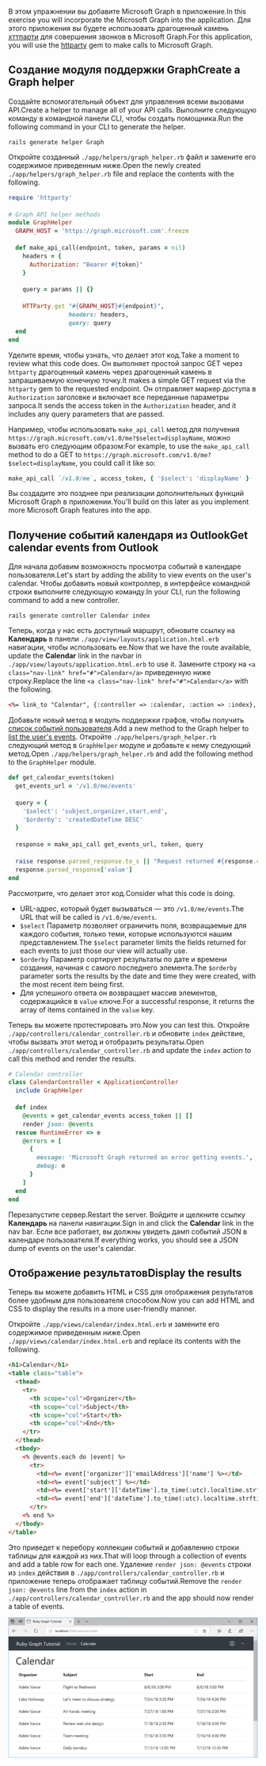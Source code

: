 <!-- markdownlint-disable MD002 MD041 -->

<span data-ttu-id="e3009-101">В этом упражнении вы добавите Microsoft Graph в приложение.</span><span class="sxs-lookup"><span data-stu-id="e3009-101">In this exercise you will incorporate the Microsoft Graph into the application.</span></span> <span data-ttu-id="e3009-102">Для этого приложения вы будете использовать драгоценный камень [хттпарти](https://github.com/jnunemaker/httparty) для совершения звонков в Microsoft Graph.</span><span class="sxs-lookup"><span data-stu-id="e3009-102">For this application, you will use the [httparty](https://github.com/jnunemaker/httparty) gem to make calls to Microsoft Graph.</span></span>

## <a name="create-a-graph-helper"></a><span data-ttu-id="e3009-103">Создание модуля поддержки Graph</span><span class="sxs-lookup"><span data-stu-id="e3009-103">Create a Graph helper</span></span>

<span data-ttu-id="e3009-104">Создайте вспомогательный объект для управления всеми вызовами API.</span><span class="sxs-lookup"><span data-stu-id="e3009-104">Create a helper to manage all of your API calls.</span></span> <span data-ttu-id="e3009-105">Выполните следующую команду в командной панели CLI, чтобы создать помощника.</span><span class="sxs-lookup"><span data-stu-id="e3009-105">Run the following command in your CLI to generate the helper.</span></span>

```Shell
rails generate helper Graph
```

<span data-ttu-id="e3009-106">Откройте созданный `./app/helpers/graph_helper.rb` файл и замените его содержимое приведенным ниже.</span><span class="sxs-lookup"><span data-stu-id="e3009-106">Open the newly created `./app/helpers/graph_helper.rb` file and replace the contents with the following.</span></span>

```ruby
require 'httparty'

# Graph API helper methods
module GraphHelper
  GRAPH_HOST = 'https://graph.microsoft.com'.freeze

  def make_api_call(endpoint, token, params = nil)
    headers = {
      Authorization: "Bearer #{token}"
    }

    query = params || {}

    HTTParty.get "#{GRAPH_HOST}#{endpoint}",
                 headers: headers,
                 query: query
  end
end
```

<span data-ttu-id="e3009-107">Уделите время, чтобы узнать, что делает этот код.</span><span class="sxs-lookup"><span data-stu-id="e3009-107">Take a moment to review what this code does.</span></span> <span data-ttu-id="e3009-108">Он выполняет простой запрос GET через `httparty` драгоценный камень через драгоценный камень в запрашиваемую конечную точку.</span><span class="sxs-lookup"><span data-stu-id="e3009-108">It makes a simple GET request via the `httparty` gem to the requested endpoint.</span></span> <span data-ttu-id="e3009-109">Он отправляет маркер доступа в `Authorization` заголовке и включает все переданные параметры запроса.</span><span class="sxs-lookup"><span data-stu-id="e3009-109">It sends the access token in the `Authorization` header, and it includes any query parameters that are passed.</span></span>

<span data-ttu-id="e3009-110">Например, чтобы использовать `make_api_call` метод для получения `https://graph.microsoft.com/v1.0/me?$select=displayName`, можно вызвать его следующим образом:</span><span class="sxs-lookup"><span data-stu-id="e3009-110">For example, to use the `make_api_call` method to do a GET to `https://graph.microsoft.com/v1.0/me?$select=displayName`, you could call it like so:</span></span>

```ruby
make_api_call `/v1.0/me`, access_token, { '$select': 'displayName' }
```

<span data-ttu-id="e3009-111">Вы создадите это позднее при реализации дополнительных функций Microsoft Graph в приложении.</span><span class="sxs-lookup"><span data-stu-id="e3009-111">You'll build on this later as you implement more Microsoft Graph features into the app.</span></span>

## <a name="get-calendar-events-from-outlook"></a><span data-ttu-id="e3009-112">Получение событий календаря из Outlook</span><span class="sxs-lookup"><span data-stu-id="e3009-112">Get calendar events from Outlook</span></span>

<span data-ttu-id="e3009-113">Для начала добавим возможность просмотра событий в календаре пользователя.</span><span class="sxs-lookup"><span data-stu-id="e3009-113">Let's start by adding the ability to view events on the user's calendar.</span></span> <span data-ttu-id="e3009-114">Чтобы добавить новый контроллер, в интерфейсе командной строки выполните следующую команду.</span><span class="sxs-lookup"><span data-stu-id="e3009-114">In your CLI, run the following command to add a new controller.</span></span>

```Shell
rails generate controller Calendar index
```

<span data-ttu-id="e3009-115">Теперь, когда у нас есть доступный маршрут, обновите ссылку на **Календарь** в панели `./app/view/layouts/application.html.erb` навигации, чтобы использовать ее.</span><span class="sxs-lookup"><span data-stu-id="e3009-115">Now that we have the route available, update the **Calendar** link in the navbar in `./app/view/layouts/application.html.erb` to use it.</span></span> <span data-ttu-id="e3009-116">Замените строку на `<a class="nav-link" href="#">Calendar</a>` приведенную ниже строку.</span><span class="sxs-lookup"><span data-stu-id="e3009-116">Replace the line `<a class="nav-link" href="#">Calendar</a>` with the following.</span></span>

```html
<%= link_to "Calendar", {:controller => :calendar, :action => :index}, class: "nav-link#{' active' if controller.controller_name == 'calendar'}" %>
```

<span data-ttu-id="e3009-117">Добавьте новый метод в модуль поддержки графов, чтобы получить [список событий пользователя](https://developer.microsoft.com/en-us/graph/docs/api-reference/v1.0/api/user_list_events).</span><span class="sxs-lookup"><span data-stu-id="e3009-117">Add a new method to the Graph helper to [list the user's events](https://developer.microsoft.com/en-us/graph/docs/api-reference/v1.0/api/user_list_events).</span></span> <span data-ttu-id="e3009-118">Откройте `./app/helpers/graph_helper.rb` следующий метод в `GraphHelper` модуле и добавьте к нему следующий метод.</span><span class="sxs-lookup"><span data-stu-id="e3009-118">Open `./app/helpers/graph_helper.rb` and add the following method to the `GraphHelper` module.</span></span>

```ruby
def get_calendar_events(token)
  get_events_url = '/v1.0/me/events'

  query = {
    '$select': 'subject,organizer,start,end',
    '$orderby': 'createdDateTime DESC'
  }

  response = make_api_call get_events_url, token, query

  raise response.parsed_response.to_s || "Request returned #{response.code}" unless response.code == 200
  response.parsed_response['value']
end
```

<span data-ttu-id="e3009-119">Рассмотрите, что делает этот код.</span><span class="sxs-lookup"><span data-stu-id="e3009-119">Consider what this code is doing.</span></span>

- <span data-ttu-id="e3009-120">URL-адрес, который будет вызываться — это `/v1.0/me/events`.</span><span class="sxs-lookup"><span data-stu-id="e3009-120">The URL that will be called is `/v1.0/me/events`.</span></span>
- <span data-ttu-id="e3009-121">`$select` Параметр позволяет ограничить поля, возвращаемые для каждого события, только теми, которые используются нашим представлением.</span><span class="sxs-lookup"><span data-stu-id="e3009-121">The `$select` parameter limits the fields returned for each events to just those our view will actually use.</span></span>
- <span data-ttu-id="e3009-122">`$orderby` Параметр сортирует результаты по дате и времени создания, начиная с самого последнего элемента.</span><span class="sxs-lookup"><span data-stu-id="e3009-122">The `$orderby` parameter sorts the results by the date and time they were created, with the most recent item being first.</span></span>
- <span data-ttu-id="e3009-123">Для успешного ответа он возвращает массив элементов, содержащийся в `value` ключе.</span><span class="sxs-lookup"><span data-stu-id="e3009-123">For a successful response, it returns the array of items contained in the `value` key.</span></span>

<span data-ttu-id="e3009-124">Теперь вы можете протестировать это.</span><span class="sxs-lookup"><span data-stu-id="e3009-124">Now you can test this.</span></span> <span data-ttu-id="e3009-125">Откройте `./app/controllers/calendar_controller.rb` и обновите `index` действие, чтобы вызвать этот метод и отобразить результаты.</span><span class="sxs-lookup"><span data-stu-id="e3009-125">Open `./app/controllers/calendar_controller.rb` and update the `index` action to call this method and render the results.</span></span>

```ruby
# Calendar controller
class CalendarController < ApplicationController
  include GraphHelper

  def index
    @events = get_calendar_events access_token || []
    render json: @events
  rescue RuntimeError => e
    @errors = [
      {
        message: 'Microsoft Graph returned an error getting events.',
        debug: e
      }
    ]
  end
end
```

<span data-ttu-id="e3009-126">Перезапустите сервер.</span><span class="sxs-lookup"><span data-stu-id="e3009-126">Restart the server.</span></span> <span data-ttu-id="e3009-127">Войдите и щелкните ссылку **Календарь** на панели навигации.</span><span class="sxs-lookup"><span data-stu-id="e3009-127">Sign in and click the **Calendar** link in the nav bar.</span></span> <span data-ttu-id="e3009-128">Если все работает, вы должны увидеть дамп событий JSON в календаре пользователя.</span><span class="sxs-lookup"><span data-stu-id="e3009-128">If everything works, you should see a JSON dump of events on the user's calendar.</span></span>

## <a name="display-the-results"></a><span data-ttu-id="e3009-129">Отображение результатов</span><span class="sxs-lookup"><span data-stu-id="e3009-129">Display the results</span></span>

<span data-ttu-id="e3009-130">Теперь вы можете добавить HTML и CSS для отображения результатов более удобным для пользователя способом.</span><span class="sxs-lookup"><span data-stu-id="e3009-130">Now you can add HTML and CSS to display the results in a more user-friendly manner.</span></span>

<span data-ttu-id="e3009-131">Откройте `./app/views/calendar/index.html.erb` и замените его содержимое приведенным ниже.</span><span class="sxs-lookup"><span data-stu-id="e3009-131">Open `./app/views/calendar/index.html.erb` and replace its contents with the following.</span></span>

```html
<h1>Calendar</h1>
<table class="table">
  <thead>
    <tr>
      <th scope="col">Organizer</th>
      <th scope="col">Subject</th>
      <th scope="col">Start</th>
      <th scope="col">End</th>
    </tr>
  </thead>
  <tbody>
    <% @events.each do |event| %>
      <tr>
        <td><%= event['organizer']['emailAddress']['name'] %></td>
        <td><%= event['subject'] %></td>
        <td><%= event['start']['dateTime'].to_time(:utc).localtime.strftime('%-m/%-d/%y %l:%M %p') %></td>
        <td><%= event['end']['dateTime'].to_time(:utc).localtime.strftime('%-m/%-d/%y %l:%M %p') %></td>
      </tr>
    <% end %>
  </tbody>
</table>
```

<span data-ttu-id="e3009-132">Это приведет к перебору коллекции событий и добавлению строки таблицы для каждой из них.</span><span class="sxs-lookup"><span data-stu-id="e3009-132">That will loop through a collection of events and add a table row for each one.</span></span> <span data-ttu-id="e3009-133">Удаление `render json: @events` строки из `index` действия в `./app/controllers/calendar_controller.rb` и приложение теперь отображает таблицу событий.</span><span class="sxs-lookup"><span data-stu-id="e3009-133">Remove the `render json: @events` line from the `index` action in `./app/controllers/calendar_controller.rb` and the app should now render a table of events.</span></span>

![Снимок экрана С таблицей событий](./images/add-msgraph-01.png)